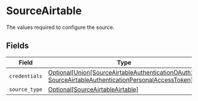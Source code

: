 # SourceAirtable

The values required to configure the source.


## Fields

| Field                                                                                                                                                        | Type                                                                                                                                                         | Required                                                                                                                                                     | Description                                                                                                                                                  |
| ------------------------------------------------------------------------------------------------------------------------------------------------------------ | ------------------------------------------------------------------------------------------------------------------------------------------------------------ | ------------------------------------------------------------------------------------------------------------------------------------------------------------ | ------------------------------------------------------------------------------------------------------------------------------------------------------------ |
| `credentials`                                                                                                                                                | [Optional[Union[SourceAirtableAuthenticationOAuth20, SourceAirtableAuthenticationPersonalAccessToken]]](../../models/shared/sourceairtableauthentication.md) | :heavy_minus_sign:                                                                                                                                           | N/A                                                                                                                                                          |
| `source_type`                                                                                                                                                | [Optional[SourceAirtableAirtable]](../../models/shared/sourceairtableairtable.md)                                                                            | :heavy_minus_sign:                                                                                                                                           | N/A                                                                                                                                                          |